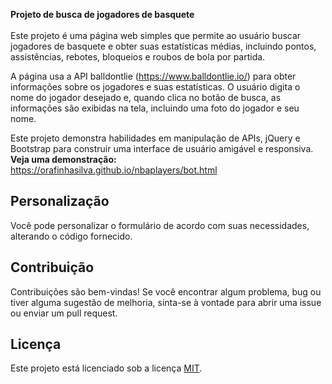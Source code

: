 <b>Projeto de busca de jogadores de basquete<br></b>
</br>
Este projeto é uma página web simples que permite ao usuário buscar jogadores de basquete e obter suas estatísticas médias, incluindo pontos, assistências, rebotes, bloqueios e roubos de bola por partida.

A página usa a API balldontlie (https://www.balldontlie.io/) para obter informações sobre os jogadores e suas estatísticas. O usuário digita o nome do jogador desejado e, quando clica no botão de busca, as informações são exibidas na tela, incluindo uma foto do jogador e seu nome.

Este projeto demonstra habilidades em manipulação de APIs, jQuery e Bootstrap para construir uma interface de usuário amigável e responsiva.
</br><b>Veja uma demonstração:</b>
https://orafinhasilva.github.io/nbaplayers/bot.html

## Personalização

Você pode personalizar o formulário de acordo com suas necessidades, alterando o código fornecido.

## Contribuição

Contribuições são bem-vindas! Se você encontrar algum problema, bug ou tiver alguma sugestão de melhoria, sinta-se à vontade para abrir uma issue ou enviar um pull request.

## Licença

Este projeto está licenciado sob a licença [MIT](https://github.com/orafinhasilva/nbaplayers/blob/main/LICENSE).
